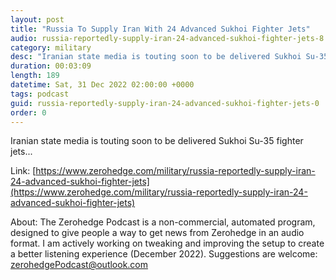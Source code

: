 ```yaml
---
layout: post
title: "Russia To Supply Iran With 24 Advanced Sukhoi Fighter Jets"
audio: russia-reportedly-supply-iran-24-advanced-sukhoi-fighter-jets-8
category: military
desc: "Iranian state media is touting soon to be delivered Sukhoi Su-35 fighter jets..."
duration: 00:03:09
length: 189
datetime: Sat, 31 Dec 2022 02:00:00 +0000
tags: podcast
guid: russia-reportedly-supply-iran-24-advanced-sukhoi-fighter-jets-0
order: 0
---
```

Iranian state media is touting soon to be delivered Sukhoi Su-35 fighter jets...

Link: [https://www.zerohedge.com/military/russia-reportedly-supply-iran-24-advanced-sukhoi-fighter-jets](https://www.zerohedge.com/military/russia-reportedly-supply-iran-24-advanced-sukhoi-fighter-jets)

About: The Zerohedge Podcast is a non-commercial, automated program, designed to give people a way to get news from Zerohedge in an audio format.  I am actively working on tweaking and improving the setup to create a better listening experience (December 2022).  Suggestions are welcome: [zerohedgePodcast@outlook.com](mailto:zerohedgePodcast@outlook.com)